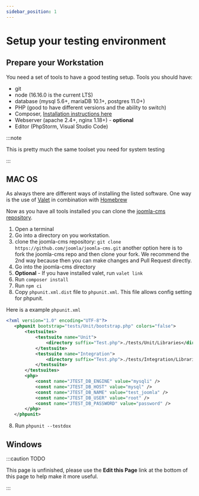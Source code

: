 ```yaml
---
sidebar_position: 1
---
```



Setup your testing environment
===============

## Prepare your Workstation

You need a set of tools to have a good testing setup. Tools you should have:

* git
* node (16.16.0 is the current LTS)
* database (mysql 5.6+, mariaDB 10.1+, postgres 11.0+)
* PHP (good to have different versions and the ability to switch)
* Composer, [Installation instructions here](https://getcomposer.org/doc/00-intro.md#installation-linux-unix-macos)
* Webserver (apache 2.4+, nginx 1.18+) - **optional**
* Editor (PhpStorm, Visual Studio Code)

:::note

This is pretty much the same toolset you need for system testing

:::

## MAC OS

As always there are different ways of installing the listed software. One way is the use of [Valet](https://laravel.com/docs/9.x/valet) in combination with [Homebrew](https://brew.sh/)

Now as you have all tools installed you can clone the [joomla-cms repository](https://github.com/joomla/joomla-cms).

1. Open a terminal
2. Go into a directory on you workstation.
3. clone the joomla-cms repository: ```git clone https://github.com/joomla/joomla-cms.git``` another option here is to fork the joomla-cms repo and then clone your fork. We recommend the 2nd way because then you can make changes and Pull Request directly.
4. Go into the joomla-cms directory
5. **Optional** - If you have installed valet, run ```valet link```
5. Run ```composer install```
6. Run ```npm ci```
7. Copy ```phpunit.xml.dist``` file to ```phpunit.xml```. This file allows config setting for phpunit.

 Here is a example ```phpunit.xml```

 ```xml
 <?xml version="1.0" encoding="UTF-8"?>
    <phpunit bootstrap="tests/Unit/bootstrap.php" colors="false">
	    <testsuites>
		    <testsuite name="Unit">
			    <directory suffix="Test.php">./tests/Unit/Libraries</directory>
		    </testsuite>
		    <testsuite name="Integration">
			    <directory suffix="Test.php">./tests/Integration/Libraries</directory>
		    </testsuite>
	    </testsuites>
        <php>
            <const name="JTEST_DB_ENGINE" value="mysqli" />
            <const name="JTEST_DB_HOST" value="mysql" />
            <const name="JTEST_DB_NAME" value="test_joomla" />
            <const name="JTEST_DB_USER" value="root" />
            <const name="JTEST_DB_PASSWORD" value="password" />
        </php>
    </phpunit>
 ```

8. Run ```phpunit --testdox```
 


## Windows




:::caution TODO

This page is unfinished, please use the **Edit this Page** link at the bottom of this page to help make it more useful.

:::
